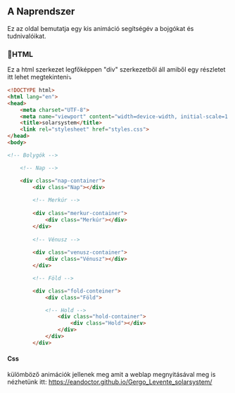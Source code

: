 ## A Naprendszer

Ez az oldal bemutatja egy kis animáció segítségév a bojgókat és tudnivalóikat.

### 🩻HTML
Ez a html szerkezet legfőképpen "div" szerkezetből áll amiből egy részletet itt lehet megtekinteni⤵️

```html
<!DOCTYPE html>
<html lang="en">
<head>
    <meta charset="UTF-8">
    <meta name="viewport" content="width=device-width, initial-scale=1.0">
    <title>solarsystem</title>
    <link rel="stylesheet" href="styles.css">
</head>
<body>

<!-- Bolygók -->

    <!-- Nap -->

    <div class="nap-container">
        <div class="Nap"></div>
        
        <!-- Merkúr -->
        
        <div class="merkur-container">
            <div class="Merkúr"></div>
        </div>
        
        <!-- Vénusz -->
        
        <div class="venusz-container">
            <div class="Vénusz"></div>
        </div>

        <!-- Föld -->

        <div class="fold-conteiner">
            <div class="Föld">

            <!-- Hold -->
                <div class="hold-container">
                    <div class="Hold"></div>
                </div>
            </div>
        </div>
```
#### Css
külömböző animációk jellenek meg amit a weblap megnyitásával meg is nézhetünk itt: https://eandoctor.github.io/Gergo_Levente_solarsystem/